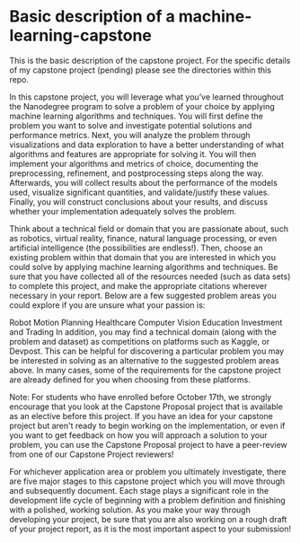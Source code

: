 # Basic description of a machine-learning-capstone
This is the basic description of the capstone project. For the specific details of my capstone project (pending) please see the directories within this repo.

In this capstone project, you will leverage what you’ve learned throughout the Nanodegree program to solve a problem of your choice by applying machine learning algorithms and techniques. You will first define the problem you want to solve and investigate potential solutions and performance metrics. Next, you will analyze the problem through visualizations and data exploration to have a better understanding of what algorithms and features are appropriate for solving it. You will then implement your algorithms and metrics of choice, documenting the preprocessing, refinement, and postprocessing steps along the way. Afterwards, you will collect results about the performance of the models used, visualize significant quantities, and validate/justify these values. Finally, you will construct conclusions about your results, and discuss whether your implementation adequately solves the problem.

Think about a technical field or domain that you are passionate about, such as robotics, virtual reality, finance, natural language processing, or even artificial intelligence (the possibilities are endless!). Then, choose an existing problem within that domain that you are interested in which you could solve by applying machine learning algorithms and techniques. Be sure that you have collected all of the resources needed (such as data sets) to complete this project, and make the appropriate citations wherever necessary in your report. Below are a few suggested problem areas you could explore if you are unsure what your passion is:

Robot Motion Planning
Healthcare
Computer Vision
Education
Investment and Trading
In addition, you may find a technical domain (along with the problem and dataset) as competitions on platforms such as Kaggle, or Devpost. This can be helpful for discovering a particular problem you may be interested in solving as an alternative to the suggested problem areas above. In many cases, some of the requirements for the capstone project are already defined for you when choosing from these platforms.

Note: For students who have enrolled before October 17th, we strongly encourage that you look at the Capstone Proposal project that is available as an elective before this project. If you have an idea for your capstone project but aren't ready to begin working on the implementation, or even if you want to get feedback on how you will approach a solution to your problem, you can use the Capstone Proposal project to have a peer-review from one of our Capstone Project reviewers!

For whichever application area or problem you ultimately investigate, there are five major stages to this capstone project which you will move through and subsequently document. Each stage plays a significant role in the development life cycle of beginning with a problem definition and finishing with a polished, working solution. As you make your way through developing your project, be sure that you are also working on a rough draft of your project report, as it is the most important aspect to your submission!
